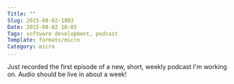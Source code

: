 ```yaml
---
Title: ""
Slug: 2015-08-02-1803
Date: 2015-08-02 18:03
Tags: software development, podcast
Template: formats/micro
Category: micro
...
```


Just recorded the first episode of a new, short, weekly podcast I'm working on.
Audio should be live in about a week!

